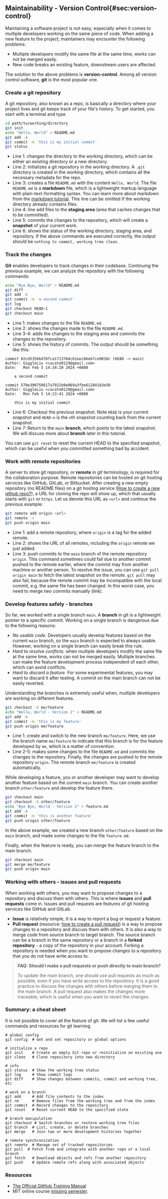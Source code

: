 ## Maintainability - Version Control{#sec:version-control} 

Maintaining a software project is not easy, especially when it comes to multiple developers working on the same piece of code. When adding a new feature to the project, maintainers may encounter the following problems:

- Multiple developers modify the same file at the same time, works can not be merged easily.
- New code breaks an existing feature, downstream users are affected.

The solution to the above problems is **version-control**. Among all version control software, **git** is the most popular one.

### Create a git repository

A git repository, also known as a repo, is basically a directory where your project lives and git keeps track of your file's history. To get started, you start with a terminal and type

```bash
cd path/to/working/directory
git init
echo "Hello, World" > README.md
git add -A
git commit -m 'this is my initial commit'
git status
```
- Line 1: changes the directory to the working directory, which can be either an existing directory or a new directory.
- Line 2: initializes a git repository in the working directory. A `.git` directory is created in the working directory, which contains all the necessary metadata for the repo.
- Line 3: creates a file `README.md` with the content `Hello, World`. The file `README.md` is a **markdown** file, which is a lightweight markup language with plain-text-formatting syntax. You can learn more about markdown from the [markdown tutorial](https://www.markdowntutorial.com/). This line can be omitted if the working directory already contains files.
- Line 4: line add files to the **staging area** (area that caches changes that to be committed).
- Line 5: commits the changes to the repository, which will create a **snapshot** of your current work.
- Line 6: shows the status of the working directory, staging area, and repository. If the above commands are executed correctly, the output should be `nothing to commit, working tree clean`.

### Track the changes
**Git** enables developers to track changes in their codebase. Continuing the previous example, we can analyze the repository with the following commands:

```bash
echo "Bye Bye, World" > README.md
git diff
git add -A
git commit -m 'a second commit'
git log
git checkout HEAD~1
git checkout main
```

- Line 1: makes changes to the file `README.md`.
- Line 2: shows the changes made to the file `README.md`.
- Line 3-4: adds the changes to the staging area and commits the changes to the repository.
- Line 5: shows the history of commits. The output should be something like this:
```
commit 02cd535b6d78fca1713784c61eec86e67ce9010c (HEAD -> main)
Author: GiggleLiu <cacate0129@gmail.com>
Date:   Mon Feb 5 14:34:20 2024 +0800

    a second commit

commit 570e390759617a7021b0e069a3fbe612841b3e50
Author: GiggleLiu <cacate0129@gmail.com>
Date:   Mon Feb 5 14:23:41 2024 +0800

    this is my initial commit
```
- Line 6: Checkout the previous snapshot. Note `HEAD` is your current snapshot and `HEAD~n` is the `n`th snapshot counting back from the current snapshot.
- Line 7: Return to the `main` **branch**, which points to the latest snapshot. We will discuss more about **branch** later in this tutorial.

You can use `git reset` to reset the current HEAD to the specified snapshot, which can be useful when you committed something bad by accident.

### Work with remote repositories

A server to store git repository, or **remote** in git terminology, is required for the collaboration purpose. Remote repositories can be hosted on git hosting services like GitHub, GitLab, or Bitbucket.
After creating a new empty repository (no README files) on a git hosting service ([How to create a new github repo?](https://docs.github.com/en/get-started/quickstart/create-a-repo)), a URL for cloning the repo will show up, which that usually starts with `git` or `https`. Let us denote this URL as `<url>` and continue the previous example:

```bash
git remote add origin <url>
git remote -v
git push origin main
```

- Line 1: add a remote repository, where `origin` is a tag for the added remote.
- Line 2: shows the URL of all remotes, including the `origin` remote we just added.
- Line 3: push commits to the `main` branch of the remote repository `origin`. This command sometimes could fail due to another commit pushed to the remote earlier, where the commit may from another machine or another person. To resolve the issue, you can use `git pull origin main` to fetch the latest snapshot on the remote. `git pull` may also fail, because the remote commit may be incompatible with the local commit, e.g. the same file has been changed. In this worst case, you need to merge two commits manually (link).

### Develop features safely - branches

So far, we worked with a single branch `main`. A **branch** in git is a lightweight pointer to a specific commit.
Working on a single branch is dangerous due to the following reasons:
- *No usable code.* Developers usually develop features based on the current `main` branch, so the `main` branch is expected to always usable. However, working on a single branch can easily break this rule.
- *Hard to resolve conflicts.* when multiple developers modify the same file at the same time, works can not be merged easily. Multiple branches can make the feature development process independent of each other, which can avoid conflicts.
- *Hard to discard a feature.* For some experimental features, you may want to discard it after testing. A commit on the main branch can not be easily reverted.

Understanding the branches is extremely useful when, multiple developers are working on different features.
```bash
git checkout -b me/feature
echo "Hello, World - Version 2" > README.md
git add -A
git commit -m 'this is my feature'
git push origin me/feature
```
- Line 1: create and switch to the new branch `me/feature`. Here, we use the branch name `me/feature` to indicate that this branch is for the feature developed by `me`, which is a matter of convention.
- Line 2-5: makes some changes to the file `README.md` and commits the changes to the repository. Finally, the changes are pushed to the remote repository `origin`. The remote branch `me/feature` is created automatically.

While developing a feature, you or another developer may want to develop another feature based on the current `main` branch. You can create another branch `other/feature` and develop the feature there.

```bash
git checkout main
git checkout -b other/feature
echo "Bye Bye, World - Version 2" > feature.md
git add -A
git commit -m 'this is another feature'
git push origin other/feature
```

In the above example, we created a new branch `other/feature` based on the `main` branch, and made some changes to the file `feature.md`.

Finally, when the feature is ready, you can merge the feature branch to the main branch.

```bash
git checkout main
git merge me/feature
git push origin main
```

### Working with others - issues and pull requests

When working with others, you may want to propose changes to a repository and discuss them with others. This is where **issues** and **pull requests** come in. Issues and pull requests are features of git hosting services like GitHub and GitLab.
- **Issue** is relatively simple, it is a way to report a bug or request a feature.
- **Pull request** (resource: [how to create a pull request](https://docs.github.com/en/pull-requests/collaborating-with-pull-requests/proposing-changes-to-your-work-with-pull-requests/creating-a-pull-request)) is a way to propose changes to a repository and discuss them with others. It is also a way to merge code from source branch to target branch. The source branch can be a branch in the same repository or a branch in a **forked repository** - a copy of the repository in your account. Forking a repository is needed when you want to propose changes to a repository that you do not have write access to.

> **FAQ: Should I make a pull requests or push directly to main branch?**
> 
> To update the main branch, one should use pull requests as much as possible, even if you have write access to the repository. It is a good practice to discuss the changes with others before merging them to the main branch. A pull request also makes the changes more traceable, which is useful when you want to revert the changes.


### Summary: a cheat sheet

It is not possible to cover all the feature of git. We will list a few useful commands and resources for git learning.

```
# global config
git config  # Get and set repository or global options

# initialize a repo
git init    # Create an empty Git repo or reinitialize an existing one
git clone   # Clone repository into new directory

# info
git status  # Show the working tree status
git log     # Show commit logs
git diff    # Show changes between commits, commit and working tree, etc

# work on a branch
git add     # Add file contents to the index
git rm      # Remove files from the working tree and from the index
git commit  # Record changes to the repository
git reset   # Reset current HEAD to the specified state

# branch manipulation
git checkout # Switch branches or restore working tree files
git branch  # List, create, or delete branches
git merge   # Join two or more development histories together

# remote synchronization
git remote  # Manage set of tracked repositories
git pull  # Fetch from and integrate with another repo or a local branch
git fetch   # Download objects and refs from another repository
git push    # Update remote refs along with associated objects
```

### Resources
* [The Official GitHub Training Manual](https://githubtraining.github.io/training-manual/book.pdf)
* MIT online course [missing semester](https://missing.csail.mit.edu/2020/).